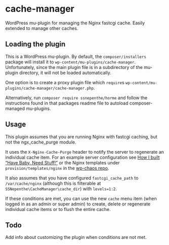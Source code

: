 # cache-manager
WordPress mu-plugin for managing the Nginx fastcgi cache. Easily extended to manage other caches.

## Loading the plugin
This is a WordPress mu-plugin. By default, the `composer/installers` package will install it to `wp-content/mu-plugins/cache-manager`. Unfortunately, since the main plugin file is in a subdirectory of the mu-plugin directory, it will not be loaded automatically.

One option is to create a proxy plugin file which `require`s `wp-content/mu-plugins/cache-manager/cache-manager.php`.

Alternatively, run `composer require ssnepenthe/horme` and follow the instructions found in that packages readme file to autoload composer-managed mu-plugins.

## Usage
This plugin assumes that you are running Nginx with fastcgi caching, but not the ngx_cache_purge module.

It uses the `X-Nginx-Cache-Purge` header to notify the server to regenerate an individual cache item. For an example server configuration see [How I built “Have Baby. Need Stuff!”](https://markjaquith.wordpress.com/2012/05/15/how-i-built-have-baby-need-stuff/) or the Nginx templates under `provision/templates/nginx` in the [wp-chaos repo](https://github.com/ssnepenthe/wp-chaos/tree/master/provision/templates/nginx).

It also assumes that you have configured `fastcgi_cache_path` to `/var/cache/nginx` (although this is filterable at `SSNepenthe\CacheManager\cache_dir`) with `levels=1:2`.

If these conditions are met, you can use the new `cache` menu item (when logged in as an admin or super admin) to create, delete or regenerate individual cache items or to flush the entire cache.

## Todo
Add info about customizing the plugin when conditions are not met.
